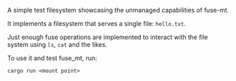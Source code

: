 A simple test filesystem showcasing the unmanaged capabilities of fuse-mt.

It implements a filesystem that serves a single file: `hello.txt`.

Just enough fuse operations are implemented to interact with the file system using `ls`, `cat` and the likes.

To use it and test fuse_mt, run:

    cargo run <mount point>
